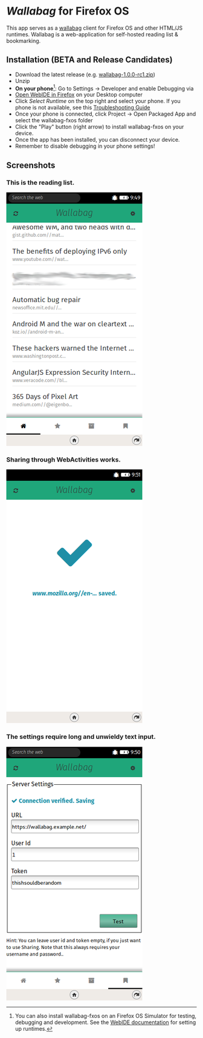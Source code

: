 # *Wallabag* for Firefox OS
This app serves as a [wallabag](https://www.wallabag.org/) client for Firefox OS and other HTML/JS runtimes. Wallabag is a web-application for self-hosted reading list & bookmarking.

## Installation (BETA and Release Candidates)
* Download the latest release (e.g. [wallabag-1.0.0-rc1.zip](https://github.com/freddyb/wallabag-fxos/archive/1.0.0-rc1.zip))
* Unzip
* **On your phone**[^1]: Go to Settings → Developer and enable Debugging via 
* [Open WebIDE in Firefox](https://developer.mozilla.org/en-US/docs/Tools/WebIDE/Opening_WebIDE) on your Desktop computer
* Click *Select Runtime* on the top right and select your phone. If you phone is not available, see this [Troubleshooting Guide](https://developer.mozilla.org/en-US/docs/Tools/WebIDE/Troubleshooting)
* Once your phone is connected, click Project → Open Packaged App and select the wallabag-fxos folder
* Click the "Play" button (right arrow) to install wallabag-fxos on your device.
* Once the app has been installed, you can disconnect your device.
* Remember to disable debugging in your phone settings!


[^1]: You can also install wallabag-fxos on an Firefox OS Simulator for testing, debugging and development. See the [WebIDE documentation](https://developer.mozilla.org/en-US/docs/Tools/WebIDE) for setting up runtimes.

## Screenshots
### This is the reading list.
![Home](screenshots/home.png)


### Sharing through WebActivities works.
![Sharing](screenshots/share-success.png)


### The settings require long and unwieldy text input.
![Home](screenshots/settings.png)



